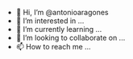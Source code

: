 - 👋 Hi, I’m @antonioaragones
- 👀 I’m interested in ...
- 🌱 I’m currently learning ...
- 💞️ I’m looking to collaborate on ...
- 📫 How to reach me ...

<!---
antonioaragones/antonioaragones is a ✨ special ✨ repository because its `README.md` (this file) appears on your GitHub profile.
You can click the Preview link to take a look at your changes.
--->
